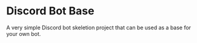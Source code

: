 # Discord Bot Base

A very simple Discord bot skeletion project that can be used as a base for your own bot.
